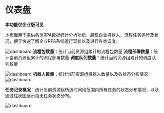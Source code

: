 # 仪表盘
**本功能仅企业版可见**

本页面用于提供各类RPA数据统计分析功能，展现企业机器人、流程任务运行及状况，便于快速了解企业RPA系统运行现状以及进行各类调度。

![dashboard](https://docimages.blob.core.chinacloudapi.cn/images/Console/Dashboard/V3Dashboard1.png)
**流程包数量**：统计当前资源组累计的流程包数量
**流程部署数量**：统计当前资源组累计的流程部署数量
**调度队列数量**：统计当前资源组累计的调度队列数量





![dashboard](https://docimages.blob.core.chinacloudapi.cn/images/Console/dashboard-2.png)
**机器人数量**：统计当前资源组机器人数量以及各状态分布情况
![dashboard](https://docimages.blob.core.chinacloudapi.cn/images/Console/Dashboard/V3Dashboard2.png)

**任务记录概况**：统计当前资源组所选时间段范围内所有任务的状态分布情况，以及通过柱状图展示每天任务状态分布。

![dashboard](https://docimages.blob.core.chinacloudapi.cn/images/Console/Dashboard/V3Dashboard3.png)



